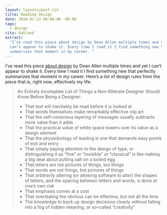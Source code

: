 ```yaml
---
layout: layouts/post.njk
title: Reading Design
date: 2018-01-23 00:08:00 -08:00
tags:
  - design
city: Oakland
extract:
  "I’ve read this piece about design by Dean Allen multiple times and yet I
  can’t appear to shake it. Every time I read it I find something new that perfectly
  summarizes that moment in my career. "
---
```


I’ve read this piece [about design](http://alistapart.com/article/readingdesign) by Dean Allen multiple times and yet I can’t appear to shake it. Every time I read it I find something new that perfectly summarizes that moment in my career. Here’s a list of design rules from the piece that is, right now, effectively my life:

> An Entirely Incomplete List of Things a Non–Illiterate Designer Should Know Before Being a Designer:
>
> - That text will inevitably be read before it is looked at
> - That words themselves make remarkably effective clip art
> - That the self-conscious layering of messages usually subtracts more value than it adds
> - That the practical value of white space towers over its value as a design element
> - That the physiobiology of reading is one that demands easy points of exit and entry
> - That simply paying attention to the design of type, or distinguishing it as “fine” or “invisible” or “classical” is like making a big deal about putting salt on a boiled egg
> - That letters are not pictures of things, but things
> - That words are not things, but pictures of things
> - That arbitrarily altering (or allowing software to alter) the shapes of letters, and the spacing between letters and words, is done at one’s own risk
> - That emphasis comes at a cost
> - That overstating the obvious can be effective, but not all the time
> - The knowledge to back up design decisions clearly without falling into a fog of hidden meaning, or so–called “creativity”
